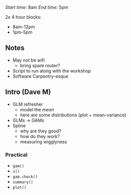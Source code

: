 

*Start time:* 8am
*End time:* 5pm

2x 4 hour blocks:

- 8am-12pm
- 1pm-5pm


## Notes

- May not be wifi
  - bring spare router?
- Script to run along with the workshop
- Software Carpentry-esque

## Intro (Dave M)

- GLM refresher
  - model the *mean*
  - here are some distributions (plot + mean-variance)
- GLMs -> GAMs
- Spline
  - why are they good?
  - how do they work?
  - measuring wigglyness

### Practical

- `gam()`
- `s()`
- `gam.check()`
- `summary()`
- `plot()`



##





